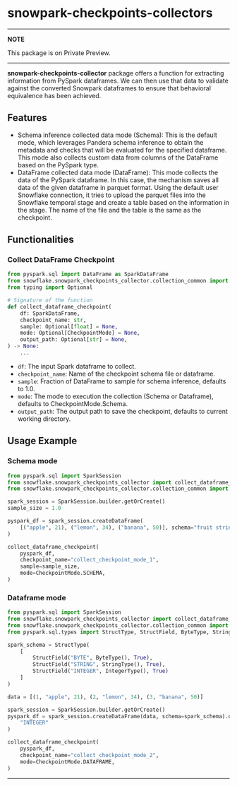 # snowpark-checkpoints-collectors

---
**NOTE**

This package is on Private Preview.

---

**snowpark-checkpoints-collector** package offers a function for extracting information from PySpark dataframes. We can then use that data to validate against the converted Snowpark dataframes to ensure that behavioral equivalence has been achieved.
## Features

- Schema inference collected data mode (Schema): This is the default mode, which leverages Pandera schema inference to obtain the metadata and checks that will be evaluated for the specified dataframe. This mode also collects custom data from columns of the DataFrame based on the PySpark type.
- DataFrame collected data mode (DataFrame): This mode collects the data of the PySpark dataframe. In this case, the mechanism saves all data of the given dataframe in parquet format. Using the default user Snowflake connection, it tries to upload the parquet files into the Snowflake temporal stage and create a table based on the information in the stage. The name of the file and the table is the same as the checkpoint.



## Functionalities

### Collect DataFrame Checkpoint



```python
from pyspark.sql import DataFrame as SparkDataFrame
from snowflake.snowpark_checkpoints_collector.collection_common import CheckpointMode
from typing import Optional

# Signature of the function
def collect_dataframe_checkpoint(
    df: SparkDataFrame,
    checkpoint_name: str,
    sample: Optional[float] = None,
    mode: Optional[CheckpointMode] = None,
    output_path: Optional[str] = None,
) -> None:
    ...
```

- `df`: The input Spark dataframe to collect.
- `checkpoint_name`: Name of the checkpoint schema file or dataframe.
- `sample`: Fraction of DataFrame to sample for schema inference, defaults to 1.0.
- `mode`: The mode to execution the collection (Schema or Dataframe), defaults to CheckpointMode.Schema.
- `output_path`: The output path to save the checkpoint, defaults to current working directory.


## Usage Example

### Schema mode

```python
from pyspark.sql import SparkSession
from snowflake.snowpark_checkpoints_collector import collect_dataframe_checkpoint
from snowflake.snowpark_checkpoints_collector.collection_common import CheckpointMode

spark_session = SparkSession.builder.getOrCreate()
sample_size = 1.0

pyspark_df = spark_session.createDataFrame(
    [("apple", 21), ("lemon", 34), ("banana", 50)], schema="fruit string, age integer"
)

collect_dataframe_checkpoint(
    pyspark_df,
    checkpoint_name="collect_checkpoint_mode_1",
    sample=sample_size,
    mode=CheckpointMode.SCHEMA,
)
```


### Dataframe mode

```python
from pyspark.sql import SparkSession
from snowflake.snowpark_checkpoints_collector import collect_dataframe_checkpoint
from snowflake.snowpark_checkpoints_collector.collection_common import CheckpointMode
from pyspark.sql.types import StructType, StructField, ByteType, StringType, IntegerType 

spark_schema = StructType(
    [
        StructField("BYTE", ByteType(), True),
        StructField("STRING", StringType(), True),
        StructField("INTEGER", IntegerType(), True)
    ]
)

data = [(1, "apple", 21), (2, "lemon", 34), (3, "banana", 50)]

spark_session = SparkSession.builder.getOrCreate()
pyspark_df = spark_session.createDataFrame(data, schema=spark_schema).orderBy(
    "INTEGER"
)

collect_dataframe_checkpoint(
    pyspark_df,
    checkpoint_name="collect_checkpoint_mode_2",
    mode=CheckpointMode.DATAFRAME,
)
```

---

